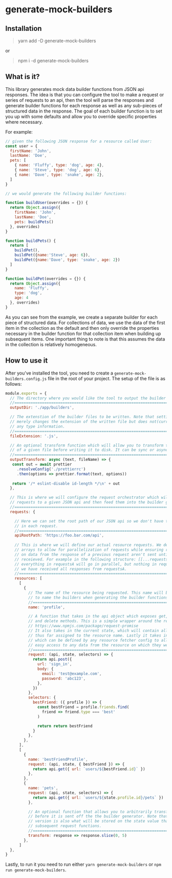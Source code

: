 # generate-mock-builders

## Installation

> yarn add -D generate-mock-builders

or

> npm i -d generate-mock-builders

## What is it?
This library generates mock data builder functions from JSON api responses. The idea is that you can configure the tool to make a request or series of requests to an api, then the tool will parse the responses and generate builder functions for each response as well as any sub-pieces of structured data in the response. The goal of each builder function is to set you up with some defaults and allow you to override specific properties where necessary.

For example:

```javascript
// given the following JSON response for a resource called User:
const user = {
  firstName: 'John',
  lastName: 'Doe',
  pets: [
    { name: 'Fluffy', type: 'dog', age: 4},
    { name: 'Steve', type: 'dog', age: 6},
    { name: 'Dave', type: 'snake', age: 2},
  ]
}

// we would generate the following builder functions:

function buildUser(overrides = {}) {
  return Object.assign({
    firstName: 'John',
    lastName: 'Doe',
    pets: buildPets()
  }, overrides)
}

function buildPets() {
  return [
    buildPet(), 
    buildPet({name:'Steve', age: 6}),
    buildPet({name:'Dave', type: 'snake', age: 2})
  ]
}

function buildPet(overrides = {}) {
  return Object.assign({ 
    name: 'Fluffy', 
    type: 'dog', 
    age: 4
  }, overrides)
}
```

As you can see from the example, we create a separate builder for each piece of structured data. For collections of data, we use the data of the first item in the collection as the default and then only override the properties necessary in the builder function for that collection item when building up subsequent items. One important thing to note is that this assumes the data in the collection is relatively homogeneous.

## How to use it

After you've installed the tool, you need to create a `generate-mock-builders.config.js` file in the root of your project. The setup of the file is as follows:

```javascript
module.exports = {
  // The directory where you would like the tool to output the builder files to
  //===========================================================================
  outputDir: './app/builders', 

  // The extenstion of the builder files to be written. Note that setting it to '.ts'
  // merely changes the extension of the written file but does not(currently) generate
  // any type information.
  //===========================================================================
  fileExtension: '.js',

  // An optional transform function which will allow you to transform the output
  // of a given file before writing it to disk. It can be sync or async.
  //===========================================================================
  outputTransform: async (text, fileName) => {
   const out = await prettier
     .resolveConfig('./prettierrc')
     .then(options => prettier.format(text, options))
  
   return '/* eslint-disable id-length */\n' + out
  },

  // This is where we will configure the request orchestrator which will make
  // requests to a given JSON api and then feed them into the builder generator.
  //===========================================================================
  requests: {

    // Here we can set the root path of our JSON api so we don't have to repeat it
    // in each request.
    //===========================================================================
    apiRootPath: 'https://foo.bar.com/api',
    
    // This is where we will define our actual resource requests. We define this as an array of
    // arrays to allow for parallelization of requests while ensuring requests that depend
    // on data from the response of a previous request aren't sent until that response has been
    // receieved. For example in the following structure: [[...requestsA], [...requestsB]],
    // everything in requestsA will go in parallel, but nothing in requestsB will fire until
    // we have received all responses from requestsA.
    //===========================================================================
    resources: [
      [
        {
          // The name of the resource being requested. This name will be used
          // to name the builders when generating the builder functions.
          //=================================================================
          name: 'profile',

          // A function that takes in the api object which exposes get, post, put, patch,
          // and delete methods. This is a simple wrapper around the request-promise package
          // https://www.npmjs.com/package/request-promise
          // It also takes in the current state, which will contain all of the response data
          // thus far assigned to the resource name. Lastly it takes in any selectors defined
          // which can be defined by any resource fetcher config to allow subsequent functions
          // easy access to any data from the resource on which they were defined.
          //=================================================================
          request: (api, state, selectors) => {
            return api.post({
              url: 'sign_in',
              body: {
                email: 'test@example.com',
                password: 'abc123',
              },
            })
          },
          selectors: {
            bestFriend: ({ profile }) => {
              const bestFriend = profile.friends.find(
                friend => friend.type === 'best'
              )

              return return bestFriend
            }
          },
        },
      ],
      [
        {
          name: 'bestFriendProfile',
          request: (api, state, { bestFriend }) => {
            return api.get({ url: `users/${bestFriend.id}` })
          },
        },
        {
          name: 'pets',
          request: (api, state, selectors) => {
            return api.get({ url: `users/${state.profile.id}/pets` })
          },

          // An optional function that allows you to arbitrarily transform a response
          // before it is sent off the the builder generator. Note that the transformed
          // version is also what will be stored on the state value that is passed into
          // subsequent request functions.
          //=================================================================
          transform: response => response.slice(0, 5)
        },
      ]
  },
}
```

Lastly, to run it you need to run either `yarn generate-mock-builders` or `npm run generate-mock-builders`.